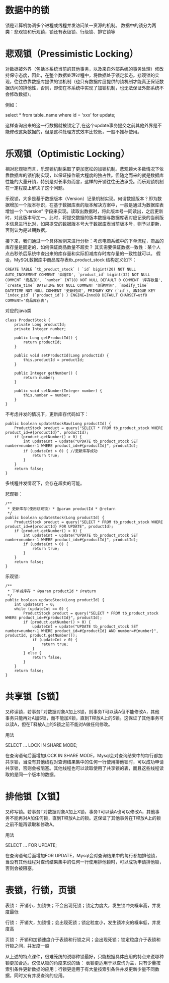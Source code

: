 # 数据中的锁

锁是计算机协调多个进程或线程并发访问某一资源的机制。
数据中的锁分为两类：悲观锁和乐观锁，锁还有表级锁、行级锁、排它锁等

# 悲观锁（Pressimistic Locking）

对数据被外界（包括本系统当前的其他事务，以及来自外部系统的事务处理）修改持保守态度，因此，在整个数据处理过程中，将数据处于锁定状态。悲观锁的实现，往往依靠数据库提供的锁机制（也只有数据库层提供的锁机制才能真正保证数据访问的排他性，否则，即使在本系统中实现了加锁机制，也无法保证外部系统不会修改数据）。

例如： 

select * from table_name where id = ‘xxx’ for update; 

这样查询出来的这一行数据就被锁定了,在这个update事务提交之前其他外界是不能修改这条数据的，但是这种处理方式效率比较低，一般不推荐使用。 

# 乐观锁（Optimistic Locking）

相对悲观锁而言，乐观锁机制采取了更加宽松的加锁机制。悲观锁大多数情况下依靠数据库的锁机制实现，以保证操作最大程度的独占性。但随之而来的就是数据库性能的大量开销，特别是对长事务而言，这样的开销往往无法承受。而乐观锁机制在一定程度上解决了这个问题。

乐观锁，大多是基于数据版本（Version）记录机制实现。何谓数据版本？即为数据增加一个版本标识，在基于数据库表的版本解决方案中，一般是通过为数据库表增加一个 “version” 字段来实现。读取出数据时，将此版本号一同读出，之后更新时，对此版本号加一。此时，将提交数据的版本数据与数据库表对应记录的当前版本信息进行比对，如果提交的数据版本号大于数据库表当前版本号，则予以更新，否则认为是过期数据。

接下来，我们通过一个具体案例来进行分析：考虑电商系统中的下单流程，商品的库存量是固定的，如何保证商品数量不超卖？ 其实需要保证数据一致性：某个人点击秒杀后系统中查出来的库存量和实际扣减库存时库存量的一致性就可以。
假设，MySQL数据库中商品库存表tb_product_stock 结构定义如下：

```
CREATE TABLE `tb_product_stock` ( `id` bigint(20) NOT NULL AUTO_INCREMENT COMMENT '自增ID', `product_id` bigint(32) NOT NULL COMMENT '商品ID', `number` INT(8) NOT NULL DEFAULT 0 COMMENT '库存数量', `create_time` DATETIME NOT NULL COMMENT '创建时间', `modify_time` DATETIME NOT NULL COMMENT '更新时间', PRIMARY KEY (`id`), UNIQUE KEY `index_pid` (`product_id`) ) ENGINE=InnoDB DEFAULT CHARSET=utf8 COMMENT='商品库存表';
```
对应的java类

```
class ProductStock {
    private Long productId;
    private Integer number;

    public Long getProductId() {
        return productId;
    }

    public void setProductId(Long productId) {
        this.productId = productId;
    }

    public Integer getNumber() {
        return number;
    }

    public void setNumber(Integer number) {
        this.number = number;
    }
}
```

不考虑并发的情况下，更新库存代码如下：

```
public boolean updateStockRaw(Long productId) {
    ProductStock product = query("SELECT * FROM tb_product_stock WHERE product_id=#{productId}", productId);
    if (product.getNumber() > 0) {
        int updateCnt = update("UPDATE tb_product_stock SET number=number-1 WHERE product_id=#{productId}", productId);
        if (updateCnt > 0) { //更新库存成功
            return true;
        }
    }
    return false;
}

```

多线程并发情况下，会存在超卖的可能。

悲观锁：

```
/**
 * 更新库存(使用悲观锁) * @param productId * @return
 */
public boolean updateStock(Long productId) {
    ProductStock product = query("SELECT * FROM tb_product_stock WHERE product_id=#{productId} FOR UPDATE", productId);
    if (product.getNumber() > 0) {
        int updateCnt = update("UPDATE tb_product_stock SET number=number-1 WHERE product_id=#{productId}", productId);
        if (updateCnt > 0) {
            return true;
        }
    }
    return false;
}
```

乐观锁:

```
/**
 * 下单减库存 * @param productId * @return
 */
public boolean updateStock(Long productId) {
    int updateCnt = 0;
    while (updateCnt == 0) {
        ProductStock product = query("SELECT * FROM tb_product_stock WHERE product_id=#{productId}", productId);
        if (product.getNumber() > 0) {
            updateCnt = update("UPDATE tb_product_stock SET number=number-1 WHERE product_id=#{productId} AND number=#{number}", productId, product.getNumber());
            if (updateCnt > 0) {
                return true;
            }
        } else {
            return false;
        }
    }
    return false;
}
```

# 共享锁【S锁】

又称读锁，若事务T对数据对象A加上S锁，则事务T可以读A但不能修改A，其他事务只能再对A加S锁，而不能加X锁，直到T释放A上的S锁。这保证了其他事务可以读A，但在T释放A上的S锁之前不能对A做任何修改。

用法

SELECT ... LOCK IN SHARE MODE;

在查询语句后面增加LOCK IN SHARE MODE，Mysql会对查询结果中的每行都加共享锁，当没有其他线程对查询结果集中的任何一行使用排他锁时，可以成功申请共享锁，否则会被阻塞。其他线程也可以读取使用了共享锁的表，而且这些线程读取的是同一个版本的数据。

# 排他锁【X锁】

又称写锁。若事务T对数据对象A加上X锁，事务T可以读A也可以修改A，其他事务不能再对A加任何锁，直到T释放A上的锁。这保证了其他事务在T释放A上的锁之前不能再读取和修改A。

用法

SELECT ... FOR UPDATE;

在查询语句后面增加FOR UPDATE，Mysql会对查询结果中的每行都加排他锁，当没有其他线程对查询结果集中的任何一行使用排他锁时，可以成功申请排他锁，否则会被阻塞。

# 表锁，行锁，页锁

表锁：
开销小，加锁快；不会出现死锁；锁定力度大，发生锁冲突概率高，并发度最低

行锁：
开销大，加锁慢；会出现死锁；锁定粒度小，发生锁冲突的概率低，并发度高

页锁：
开销和加锁速度介于表锁和行锁之间；会出现死锁；锁定粒度介于表锁和行锁之间，并发度一般

从上述的特点课件，很难笼统的说哪种锁最好，只能根据具体应用的特点来说哪种锁更加合适。仅仅从锁的角度来说的话：
表锁更适用于以查询为主，只有少量按索引条件更新数据的应用；行锁更适用于有大量按索引条件并发更新少量不同数据，同时又有并发查询的应用。

